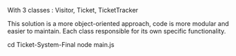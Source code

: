 With 3 classes : Visitor, Ticket, TicketTracker

This solution is a more object-oriented approach, code is more modular and easier to maintain.
Each class responsible for its own specific functionality.

cd Ticket-System-Final
node main.js
